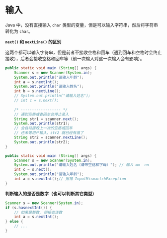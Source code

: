 # 输入

Java 中，没有直接输入 `char` 类型的变量，但是可以输入字符串，然后将字符串转化为 `char`。

**`next()` 和 `nextLine()` 的区别**  
  
这两个都可以输入字符串，但是前者不接收空格和回车（遇到回车和空格时会终止接收），后者会接收空格和回车等（前一次输入对这一次输入会有影响）。

```java
public static void main (String[] args) {
    Scanner s = new Scanner(System.in);
    System.out.println("请输入年龄");
    int a = s.nextInt();
    System.out.println("请输入姓名");
    int b = s.nextLine();
    // System.out.println("请输入姓名");
    // int c = s.next();
    
    /* ------------------ */
    // 遇到空格或者回车会停止录入
    String str1 = scanner.next();
    System.out.println(str1);
    // 会自动接收上一次的空格或回车
    // 还未等用户输入，str2 就已经有值了
    String str2 = scanner.nextLine();
    System.out.println(str2);
}
```
```java
public static void main (String[] args) {
    Scanner s = new Scanner(System.in);
    System.out.println("请输入姓名（请带空格和字母）"); // 输入 mm  nn
    int c = s.next();
    System.out.println("请输入年龄");
    int a = s.nextInt();// 报错 InputMismactchException
}
```

**判断输入的是否是数字（也可以判断其它类型）**  

```java
Scanner s = new Scanner(System.in);
if (s.hasnextInt()) {
    // 如果是整数, 则接收该数
    int a = s.nextInt();
} else {
    // ...
}
```
